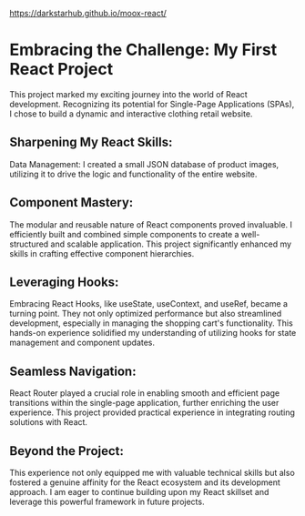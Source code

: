 https://darkstarhub.github.io/moox-react/

# Embracing the Challenge: My First React Project

This project marked my exciting journey into the world of React development. Recognizing its potential for Single-Page Applications (SPAs), I chose to build a dynamic and interactive clothing retail website.

## Sharpening My React Skills:
Data Management: I created a small JSON database of product images, utilizing it to drive the logic and functionality of the entire website. 

## Component Mastery: 
The modular and reusable nature of React components proved invaluable. I efficiently built and combined simple components to create a well-structured and scalable application. This project significantly enhanced my skills in crafting effective component hierarchies.     

## Leveraging Hooks: 
Embracing React Hooks, like useState, useContext, and useRef, became a turning point. They not only optimized performance but also streamlined development, especially in managing the shopping cart's functionality. This hands-on experience solidified my understanding of utilizing hooks for state management and component updates.

## Seamless Navigation: 
React Router played a crucial role in enabling smooth and efficient page transitions within the single-page application, further enriching the user experience. This project provided practical experience in integrating routing solutions with React.

## Beyond the Project:
This experience not only equipped me with valuable technical skills but also fostered a genuine affinity for the React ecosystem and its development approach. I am eager to continue building upon my React skillset and leverage this powerful framework in future projects.  

